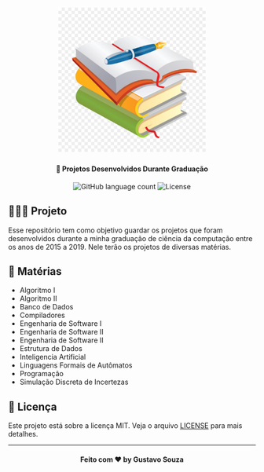 <h1 align="center">
    <img alt="Trabalhos Faculdade" width="300px" src=".github/logo.jpg" />
</h1>

<h4 align="center">
  🚀 Projetos Desenvolvidos Durante Graduação
</h4>

<p align="center">
  <img alt="GitHub language count" src="https://img.shields.io/github/languages/count/guuhx97/graduation-activities">
  <img alt="License" src="https://img.shields.io/badge/license-MIT-brightgreen">
</p>

## 👨🏼‍💻 Projeto

Esse repositório tem como objetivo guardar os projetos que foram desenvolvidos durante a minha graduação de ciência da computação entre os anos de 2015 a 2019. Nele terão os projetos de diversas matérias.

## 🔨 Matérias

- Algoritmo I
- Algoritmo II
- Banco de Dados
- Compiladores
- Engenharia de Software I
- Engenharia de Software II
- Engenharia de Software II
- Estrutura de Dados
- Inteligencia Artificial
- Linguagens Formais de Autômatos
- Programação
- Simulação Discreta de Incertezas

## 📝 Licença
Este projeto está sobre a licença MIT. Veja o arquivo [LICENSE](LICENSE.md) para mais detalhes.

---

<h4 align="center">
  Feito com ❤️ by Gustavo Souza
</h4>